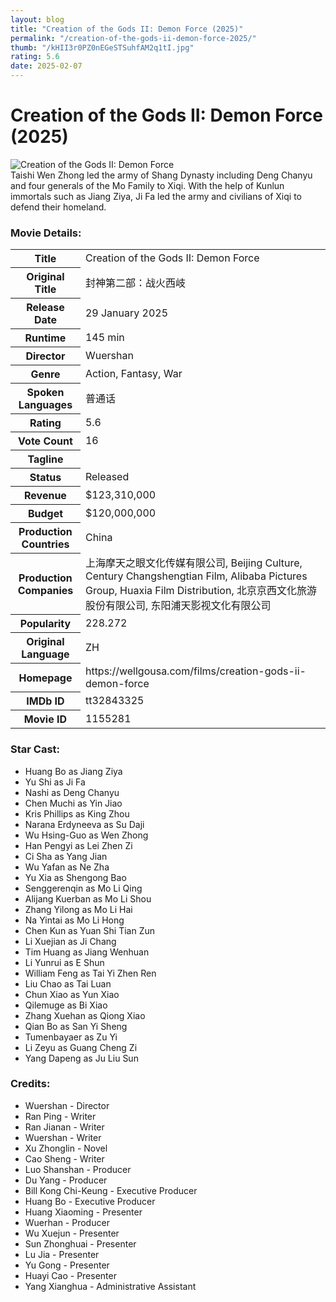 ```yaml
---
layout: blog
title: "Creation of the Gods II: Demon Force (2025)"
permalink: "/creation-of-the-gods-ii-demon-force-2025/"
thumb: "/kHII3r0PZ0nEGeSTSuhfAM2q1tI.jpg"
rating: 5.6
date: 2025-02-07
---
```

<h1 class="title">Creation of the Gods II: Demon Force (2025)</h1><div class="poster"><img src="{{ site.imglink }}/kHII3r0PZ0nEGeSTSuhfAM2q1tI.jpg" alt="Creation of the Gods II: Demon Force" class="img-fluid rounded"/></div><div class="plot">Taishi Wen Zhong led the army of Shang Dynasty including Deng Chanyu and four generals of the Mo Family to Xiqi. With the help of Kunlun immortals such as Jiang Ziya, Ji Fa led the army and civilians of Xiqi to defend their homeland.</div><h3>Movie Details:</h3><table class="table table-bordered details"><tr><th>Title</th><td>Creation of the Gods II: Demon Force</td></tr><tr><th>Original Title</th><td>封神第二部：战火西岐</td></tr><tr><th>Release Date</th><td>29 January 2025</td></tr><tr><th>Runtime</th><td>145 min</td></tr><tr><th>Director</th><td>Wuershan</td></tr><tr><th>Genre</th><td>Action, Fantasy, War</td></tr><tr><th>Spoken Languages</th><td>普通话</td></tr><tr><th>Rating</th><td>5.6</td></tr><tr><th>Vote Count</th><td>16</td></tr><tr><th>Tagline</th><td></td></tr><tr><th>Status</th><td>Released</td></tr><tr><th>Revenue</th><td>$123,310,000</td></tr><tr><th>Budget</th><td>$120,000,000</td></tr><tr><th>Production Countries</th><td>China</td></tr><tr><th>Production Companies</th><td>上海摩天之眼文化传媒有限公司, Beijing Culture, Century Changshengtian Film, Alibaba Pictures Group, Huaxia Film Distribution, 北京京西文化旅游股份有限公司, 东阳浦天影视文化有限公司</td></tr><tr><th>Popularity</th><td>228.272</td></tr><tr><th>Original Language</th><td>ZH</td></tr><tr><th>Homepage</th><td> https://wellgousa.com/films/creation-gods-ii-demon-force  </td></tr><tr><th>IMDb ID</th><td>tt32843325</td></tr><tr><th>Movie ID</th><td>1155281</td></tr></table><h3>Star Cast:</h3><ul class="list-group cast"><li>Huang Bo as Jiang Ziya</li><li>Yu Shi as Ji Fa</li><li>Nashi as Deng Chanyu</li><li>Chen Muchi as Yin Jiao</li><li>Kris Phillips as King Zhou</li><li>Narana Erdyneeva as Su Daji</li><li>Wu Hsing-Guo as Wen Zhong</li><li>Han Pengyi as Lei Zhen Zi</li><li>Ci Sha as Yang Jian</li><li>Wu Yafan as Ne Zha</li><li>Yu Xia as Shengong Bao</li><li>Senggerenqin as Mo Li Qing</li><li>Alijang Kuerban as Mo Li Shou</li><li>Zhang Yilong as Mo Li Hai</li><li>Na Yintai as Mo Li Hong</li><li>Chen Kun as Yuan Shi Tian Zun</li><li>Li Xuejian as Ji Chang</li><li>Tim Huang as Jiang Wenhuan</li><li>Li Yunrui as E Shun</li><li>William Feng as Tai Yi Zhen Ren</li><li>Liu Chao as Tai Luan</li><li>Chun Xiao as Yun Xiao</li><li>Qilemuge as Bi Xiao</li><li>Zhang Xuehan as Qiong Xiao</li><li>Qian Bo as San Yi Sheng</li><li>Tumenbayaer as Zu Yi</li><li>Li Zeyu as Guang Cheng Zi</li><li>Yang Dapeng as Ju Liu Sun</li></ul><h3>Credits:</h3><ul class="list-group crew"><li>Wuershan - Director</li><li>Ran Ping - Writer</li><li>Ran Jianan - Writer</li><li>Wuershan - Writer</li><li>Xu Zhonglin - Novel</li><li>Cao Sheng - Writer</li><li>Luo Shanshan - Producer</li><li>Du Yang - Producer</li><li>Bill Kong Chi-Keung - Executive Producer</li><li>Huang Bo - Executive Producer</li><li>Huang Xiaoming - Presenter</li><li>Wuerhan - Producer</li><li>Wu Xuejun - Presenter</li><li>Sun Zhonghuai - Presenter</li><li>Lu Jia - Presenter</li><li>Yu Gong - Presenter</li><li>Huayi Cao - Presenter</li><li>Yang Xianghua - Administrative Assistant</li></ul>